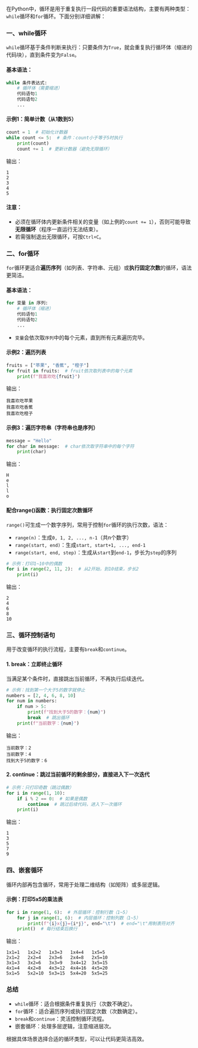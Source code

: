 在Python中，循环是用于重复执行一段代码的重要语法结构，主要有两种类型：`while`循环和`for`循环。下面分别详细讲解：


### 一、while循环
`while`循环基于条件判断来执行：只要条件为`True`，就会重复执行循环体（缩进的代码块），直到条件变为`False`。

#### 基本语法：
```python
while 条件表达式:
    # 循环体（需要缩进）
    代码语句1
    代码语句2
    ...
```

#### 示例1：简单计数（从1数到5）
```python
count = 1  # 初始化计数器
while count <= 5:  # 条件：count小于等于5时执行
    print(count)
    count += 1  # 更新计数器（避免无限循环）
```
输出：
```
1
2
3
4
5
```

#### 注意：
- 必须在循环体内更新条件相关的变量（如上例的`count += 1`），否则可能导致**无限循环**（程序一直运行无法结束）。
- 若需强制退出无限循环，可按`Ctrl+C`。


### 二、for循环
`for`循环更适合**遍历序列**（如列表、字符串、元组）或**执行固定次数**的循环，语法更简洁。

#### 基本语法：
```python
for 变量 in 序列:
    # 循环体（缩进）
    代码语句1
    代码语句2
    ...
```
- `变量`会依次取`序列`中的每个元素，直到所有元素遍历完毕。

#### 示例2：遍历列表
```python
fruits = ["苹果", "香蕉", "橙子"]
for fruit in fruits:  # fruit依次取列表中的每个元素
    print(f"我喜欢吃{fruit}")
```
输出：
```
我喜欢吃苹果
我喜欢吃香蕉
我喜欢吃橙子
```

#### 示例3：遍历字符串（字符串也是序列）
```python
message = "Hello"
for char in message:  # char依次取字符串中的每个字符
    print(char)
```
输出：
```
H
e
l
l
o
```

#### 配合range()函数：执行固定次数循环
`range()`可生成一个数字序列，常用于控制`for`循环的执行次数，语法：
- `range(n)`：生成`0, 1, 2, ..., n-1`（共n个数字）
- `range(start, end)`：生成`start, start+1, ..., end-1`
- `range(start, end, step)`：生成从`start`到`end-1`，步长为`step`的序列

```python
# 示例：打印1~10中的偶数
for i in range(2, 11, 2):  # 从2开始，到10结束，步长2
    print(i)
```
输出：
```
2
4
6
8
10
```


### 三、循环控制语句
用于改变循环的执行流程，主要有`break`和`continue`。

#### 1. break：立即终止循环
当满足某个条件时，直接跳出当前循环，不再执行后续迭代。
```python
# 示例：找到第一个大于5的数字就停止
numbers = [2, 4, 6, 8, 10]
for num in numbers:
    if num > 5:
        print(f"找到大于5的数字：{num}")
        break  # 跳出循环
    print(f"当前数字：{num}")
```
输出：
```
当前数字：2
当前数字：4
找到大于5的数字：6
```

#### 2. continue：跳过当前循环的剩余部分，直接进入下一次迭代
```python
# 示例：只打印奇数（跳过偶数）
for i in range(1, 10):
    if i % 2 == 0:  # 如果是偶数
        continue  # 跳过后续代码，进入下一次循环
    print(i)
```
输出：
```
1
3
5
7
9
```


### 四、嵌套循环
循环内部再包含循环，常用于处理二维结构（如矩阵）或多层逻辑。

#### 示例：打印5x5的乘法表
```python
for i in range(1, 6):  # 外层循环：控制行数（1~5）
    for j in range(1, 6):  # 内层循环：控制列数（1~5）
        print(f"{i}x{j}={i*j}", end="\t")  # end="\t"用制表符对齐
    print()  # 每行结束后换行
```
输出：
```
1x1=1	1x2=2	1x3=3	1x4=4	1x5=5	
2x1=2	2x2=4	2x3=6	2x4=8	2x5=10	
3x1=3	3x2=6	3x3=9	3x4=12	3x5=15	
4x1=4	4x2=8	4x3=12	4x4=16	4x5=20	
5x1=5	5x2=10	5x3=15	5x4=20	5x5=25	
```


### 总结
- `while`循环：适合根据条件重复执行（次数不确定）。
- `for`循环：适合遍历序列或执行固定次数（次数确定）。
- `break`和`continue`：灵活控制循环流程。
- 嵌套循环：处理多层逻辑，注意缩进层次。

根据具体场景选择合适的循环类型，可以让代码更简洁高效。